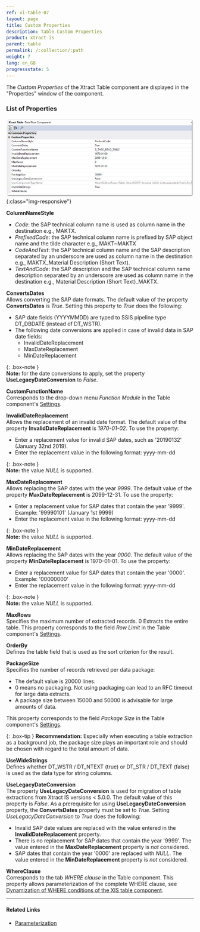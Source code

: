 ```yaml
---
ref: xi-table-07
layout: page
title: Custom Properties
description: Table Custom Properties
product: xtract-is
parent: table
permalink: /:collection/:path
weight: 7
lang: en_GB
progressstate: 5
---
```


The *Custom Properties* of the Xtract Table component are displayed in the "Properties" window of the component. 

### List of Properties

![Table-XIS-Properties](/img/content/Table-XIS-Properties.png){:class="img-responsive"}

**ColumnNameStyle**<br>
- *Code*: the SAP technical column name is used as column name in the destination e.g., MAKTX.<br>
- *PrefixedCode*: the SAP technical column name is prefixed by SAP object name and the tilde character e.g., MAKT~MAKTX
- *CodeAndText*: the SAP technical column name and the SAP description separated by an underscore are used as column name in the destination e.g., MAKTX_Material Description (Short Text).<br>
- *TextAndCode*: the SAP description and the SAP technical column name description separated by an underscore are used as column name in the destination e.g., Material Description (Short Text)_MAKTX.


**ConvertsDates**<br>
Allows converting the SAP date formats. The default value of the property **ConvertsDates** is *True*. Setting this property to *True* does the following:
* SAP date fields (YYYYMMDD) are typed to SSIS pipeline type DT_DBDATE (instead of DT_WSTR).
* The following date conversions are applied in case of invalid data in SAP date fields: 
	- InvalidDateReplacement
	- MaxDateReplacement
	- MinDateReplacement
	
{: .box-note }	
**Note:** for the date conversions to apply, set the property **UseLegacyDateConversion**  to *False*.

**CustomFunctionName**<br>
Corresponds to the drop-down menu *Function Module* in the Table component's [Settings](./extraction-settings).

**InvalidDateReplacement**<br>
Allows the replacement of an invalid date format. The default value of the property **InvalidDateReplacement** is *1970-01-02*. To use the property:
* Enter a replacement value for invalid SAP dates, such as '20190132' (January 32nd  2019).
* Enter the replacement value in the following format: yyyy-mm-dd

{: .box-note }	
**Note:** the value *NULL* is supported. 

**MaxDateReplacement**<br>
Allows replacing the SAP dates with the year *9999*. The default value of the property **MaxDateReplacement** is 2099-12-31. To use the property:
* Enter a replacement value for SAP dates that contain the year '9999'. Example: '99990101' (January 1st 9999)
* Enter the replacement value in the following format: yyyy-mm-dd

{: .box-note }	
**Note:** the value *NULL* is supported. 

**MinDateReplacement**<br>
Allows replacing the SAP dates with the year *0000*. The default value of the property **MinDateReplacement** is 1970-01-01. To use the property:
* Enter a replacement value for SAP dates that contain the year '0000'. Example: '00000000' 
* Enter the replacement value in the following format: yyyy-mm-dd

{: .box-note }	
**Note:** the value *NULL* is supported. 

**MaxRows**<br>
Specifies the maximum number of extracted records. 0 Extracts the entire table. This property corresponds to the field *Row Limit* in the Table component's [Settings](./extraction-settings).

**OrderBy**<br>
Defines the table field that is used as the sort criterion for the result.

**PackageSize**<br>
Specifies the number of records retrieved per data package: 
- The default value is 20000 lines. 
- 0 means no packaging. Not using packaging can lead to an RFC timeout for large data extracts. 
- A package size between 15000 and 50000 is advisable for large amounts of data. 

This property corresponds to the field *Package Size* in the Table component's [Settings](./extraction-settings).

{: .box-tip }
**Recommendation:** Especially when executing a table extraction as a background job, the package size plays an important role and should be chosen with regard to the total amount of data. 

**UseWideStrings**<br>
Defines whether DT_WSTR / DT_NTEXT (true) or DT_STR / DT_TEXT (false) is used as the data type for string columns.

**UseLegacyDateConversion**<br>
The property **UseLegacyDateConversion** is used for migration of table extractions from Xtract IS versions < 5.0.0. The default value of this property is *False*. As a prerequisite for using **UseLegacyDateConversion** property, the **ConvertsDates** property must be set to *True*. Setting *UseLegacyDateConversion* to *True* does the following:
* Invalid SAP date values are replaced with the value entered in the **InvalidDateReplacement** property.
* There is no replacement for SAP dates that contain the year '9999'. The value entered in the **MaxDateReplacement** property is *not* considered.
* SAP dates that contain the year '0000' are replaced with *NULL*. The value entered in the **MinDateReplacement** property is *not* considered.

**WhereClause**<br>
Corresponds to the tab *WHERE clause* in the Table component. This property allows parameterization of the complete WHERE clause, see [Dynamization of WHERE conditions of the XIS table component](https://kb.theobald-software.com/xtract-is/Dynamization-of-WHERE-conditions-of-the-XIS-table-components).

****
#### Related Links
- [Parameterization](./table-parametrization) 
